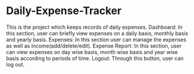 # Daily-Expense-Tracker
This is the project which keeps records of daily expenses.
Dashboard: In this section, user can briefly view expenses on a daily basis, monthly basis and yearly basis.
Expenses: In this section user can manage the expenses as well as income(add/delete/edit).
Expense Report: In this section, user can view expenses on day wise basis, month wise basis and year wise basis according to periods of time.
Logout: Through this button, user can log out.
